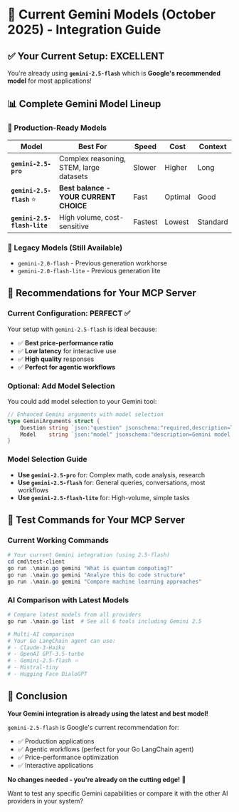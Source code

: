 # 🚀 **Current Gemini Models (October 2025) - Integration Guide**

## ✅ **Your Current Setup: EXCELLENT**

You're already using **`gemini-2.5-flash`** which is **Google's recommended model** for most applications!

## 📊 **Complete Gemini Model Lineup**

### **🎯 Production-Ready Models**

| Model | Best For | Speed | Cost | Context |
|-------|----------|-------|------|---------|
| **`gemini-2.5-pro`** | Complex reasoning, STEM, large datasets | Slower | Higher | Long |
| **`gemini-2.5-flash`** ⭐ | **Best balance - YOUR CURRENT CHOICE** | Fast | Optimal | Good |
| **`gemini-2.5-flash-lite`** | High volume, cost-sensitive | Fastest | Lowest | Standard |

### **🔄 Legacy Models (Still Available)**
- `gemini-2.0-flash` - Previous generation workhorse
- `gemini-2.0-flash-lite` - Previous generation lite

## 🎯 **Recommendations for Your MCP Server**

### **Current Configuration: PERFECT** ✅
Your setup with `gemini-2.5-flash` is ideal because:
- ✅ **Best price-performance ratio**
- ✅ **Low latency** for interactive use
- ✅ **High quality** responses
- ✅ **Perfect for agentic workflows**

### **Optional: Add Model Selection**
You could add model selection to your Gemini tool:

```go
// Enhanced Gemini arguments with model selection
type GeminiArguments struct {
    Question string `json:"question" jsonschema:"required,description=The question to ask Google Gemini"`
    Model    string `json:"model" jsonschema:"description=Gemini model: pro, flash, flash-lite (default: flash)"`
}
```

### **Model Selection Guide**
- **Use `gemini-2.5-pro`** for: Complex math, code analysis, research
- **Use `gemini-2.5-flash`** for: General queries, conversations, most workflows  
- **Use `gemini-2.5-flash-lite`** for: High-volume, simple tasks

## 🚀 **Test Commands for Your MCP Server**

### **Current Working Commands**
```powershell
# Your current Gemini integration (using 2.5-flash)
cd cmd\test-client
go run .\main.go gemini "What is quantum computing?"
go run .\main.go gemini "Analyze this Go code structure"
go run .\main.go gemini "Compare machine learning approaches"
```

### **AI Comparison with Latest Models**
```powershell
# Compare latest models from all providers
go run .\main.go list  # See all 6 tools including Gemini 2.5

# Multi-AI comparison
# Your Go LangChain agent can use:
# - Claude-3-Haiku
# - OpenAI GPT-3.5-turbo  
# - Gemini-2.5-flash ⭐
# - Mistral-tiny
# - Hugging Face DialoGPT
```

## 🎉 **Conclusion**

**Your Gemini integration is already using the latest and best model!** 

`gemini-2.5-flash` is Google's current recommendation for:
- ✅ Production applications
- ✅ Agentic workflows (perfect for your Go LangChain agent)
- ✅ Price-performance optimization
- ✅ Interactive applications

**No changes needed - you're already on the cutting edge!** 🚀

Want to test any specific Gemini capabilities or compare it with the other AI providers in your system?